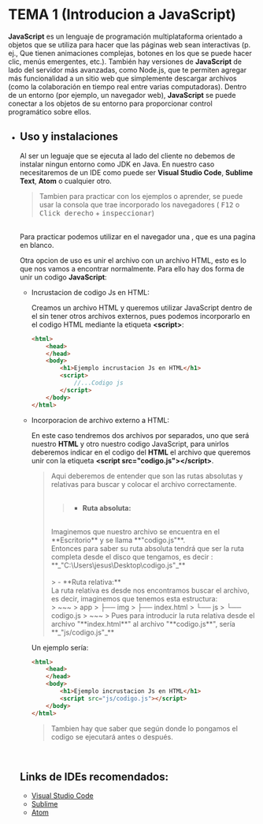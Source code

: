 # TEMA 1 (Introducion a JavaScript)
**JavaScript** es un lenguaje de programación multiplataforma orientado a objetos que se utiliza para hacer que las páginas web sean interactivas (p. ej., Que tienen animaciones complejas, botones en los que se puede hacer clic, menús emergentes, etc.). También hay versiones de **JavaScript** de lado del servidor más avanzadas, como Node.js, que te permiten agregar más funcionalidad a un sitio web que simplemente descargar archivos (como la colaboración en tiempo real entre varias computadoras). Dentro de un entorno (por ejemplo, un navegador web), **JavaScript** se puede conectar a los objetos de su entorno para proporcionar control programático sobre ellos.

- ## Uso y instalaciones
    Al ser un leguaje que se ejecuta al lado del cliente no debemos de instalar ningun entorno como JDK en Java. En nuestro caso necesitaremos de un IDE como puede ser **Visual Studio Code**, **Sublime Text**, **Atom** o cualquier otro.

    > Tambien para practicar con los ejemplos o aprender, se puede usar la consola que trae incorporado los navegadores ( <kbd>F12</kbd> o <kbd>Click derecho</kbd> + <kbd>inspeccionar</kbd>)
    <br>
    Para practicar podemos utilizar en el navegador una <about:blank>, que es una pagina en blanco.

    Otra opcion de uso es unir el archivo con un archivo HTML, esto es lo que nos vamos a encontrar normalmente. Para ello hay dos forma de unir un codigo **JavaScript**:

    - Incrustacion de codigo Js en HTML:
        
        Creamos un archivo HTML y queremos utilizar JavaScript dentro de el sin tener otros archivos externos, pues podemos incorporarlo en el codigo HTML mediante la etiqueta **\<script>**:
        ~~~HTML
        <html>
            <head>
            </head>
            <body>
                <h1>Ejemplo incrustacion Js en HTML</h1>
                <script>
                    //...Codigo js
                </script>
            </body>
        </html>
        ~~~
    - Incorporacion de archivo externo a HTML:

        En este caso tendremos dos archivos por separados, uno que será nuestro **HTML** y otro nuestro codigo JavaScript, para unirlos deberemos indicar en el codigo del **HTML** el archivo que queremos unir con la etiqueta **\<script src="codigo.js">\</script>**.

        >Aqui deberemos de entender que son las rutas  absolutas y relativas para buscar y colocar el archivo correctamente.
        ><br>
        ><br>
        >>- **Ruta absoluta:**
        >    <br>
        >   Imaginemos que nuestro archivo se encuentra en el **Escritorio** y se llama **"codigo.js"**.
        >    <br>
        >    Entonces para saber su ruta absoluta tendrá que ser la ruta completa desde el disco que tengamos, es decir : **_"C:\Users\jesus\Desktop\codigo.js"_**
        >    <br>
        >    <br>
        >>  - **Ruta relativa:**<br>
        >    La ruta relativa es desde nos encontramos buscar el archivo, es decir, imaginemos que tenemos esta estructura:<br>
        >>    ~~~
        >>        app
        >>        ├── img
        >>        ├── index.html
        >>        └── js
        >>            └── codigo.js
        >>    ~~~
        >> Pues para introducir la ruta relativa desde el archivo "**index.html**" al archivo "**codigo.js**", sería **_"js/codigo.js"_**

        Un ejemplo sería:

        ~~~HTML
        <html>
            <head>
            </head>
            <body>
                <h1>Ejemplo incrustacion Js en HTML</h1>
                <script src="js/codigo.js"></script>
            </body>
        </html>
        ~~~

        > Tambien hay que saber que según donde lo pongamos el codigo se ejecutará antes o después.
    <br>
    
    ## Links de IDEs recomendados:

    - [Visual Studio Code](https://code.visualstudio.com/)
    - [Sublime](https://www.sublimetext.com/)
    - [Atom](https://atom.io/)
        

    
